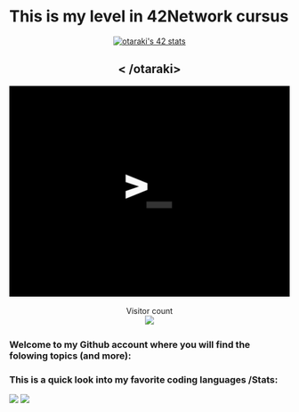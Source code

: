 
<h1>This is my level in 42Network cursus </h1>
<p align="center">
<a href="https://github.com/oakoudad/badge42"><img src="https://badge.mediaplus.ma/binary/otaraki" alt="otaraki's 42 stats" /></a>

</p>

<h2 align="center">< /otaraki></h2>
<p align="center">
  <img src="https://github.com/AhlyelAmine/AhlyelAmine/blob/main/great.gif" alt="loading..." />
</p>

<p align="center"> 
  Visitor count<br>
  <img src="https://profile-counter.glitch.me/omar-xy/count.svg" />
</p>
  <h3> Welcome to my Github account where you will find the folowing topics (and more):</h3>
<h3>This is a quick look into my favorite coding languages /Stats:</h3>
<p align="left">
  <img width="43%" src="https://awesome-github-stats.azurewebsites.net/user-stats/omar-xy?cardType=github&theme=radical" />
  <img width="48%" src="https://github-readme-streak-stats.herokuapp.com/?user=omar-xy&theme=radical" />
</p>
